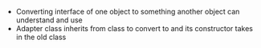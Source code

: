 - Converting interface of one object to something another object can understand and use
- Adapter class inherits from class to convert to and its constructor takes in the old class